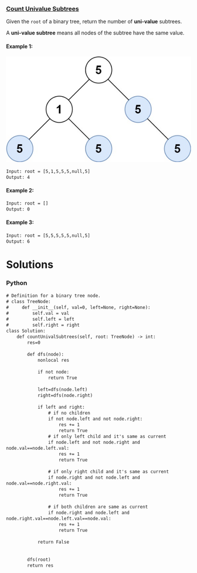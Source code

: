 ### [Count Univalue Subtrees](https://leetcode.com/problems/count-univalue-subtrees/) <br>

Given the `root` of a binary tree, return the number of **uni-value** subtrees.

A **uni-value subtree** means all nodes of the subtree have the same value.

 
#### Example 1:
<img src="../../../../../images/250unival_e1.jpg">

```
Input: root = [5,1,5,5,5,null,5]
Output: 4

```

#### Example 2:

```
Input: root = []
Output: 0

```


#### Example 3:

```
Input: root = [5,5,5,5,5,null,5]
Output: 6

```


# Solutions

### Python
```
# Definition for a binary tree node.
# class TreeNode:
#     def __init__(self, val=0, left=None, right=None):
#         self.val = val
#         self.left = left
#         self.right = right
class Solution:
    def countUnivalSubtrees(self, root: TreeNode) -> int:
        res=0
        
        def dfs(node):
            nonlocal res
            
            if not node:
                return True
            
            left=dfs(node.left)
            right=dfs(node.right)
            
            if left and right:
                # if no children
                if not node.left and not node.right: 
                    res += 1
                    return True
                # if only left child and it's same as current
                if node.left and not node.right and node.val==node.left.val: 
                    res += 1
                    return True
                
                # if only right child and it's same as current
                if node.right and not node.left and node.val==node.right.val: 
                    res += 1
                    return True
                
                # if both children are same as current                
                if node.right and node.left and node.right.val==node.left.val==node.val: 
                    res += 1
                    return True
                
            return False
            
             
        dfs(root)    
        return res

```
